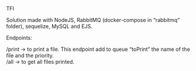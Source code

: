 TFI

Solution made with NodeJS, RabbitMQ (docker-compose in “rabbitmq” folder), sequelize, MySQL and EJS. 

Endpoints: 

/print -> to print a file. This endpoint add to queue “toPrint” the name of the file and the priority. \
/all -> to get all files printed.
